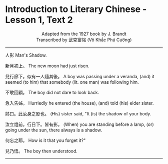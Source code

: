 # Introduction to Literary Chinese - Lesson 1, Text 2

<center>Adapted from the 1927 book by J. Brandt</center>

<center>Transcribed by 武克富強 (Võ Khắc Phú Cường)</center>

---

人影
Man's Shadow.

新月初上。
The new moon had just risen.

兒行廊下。似有一人隨其後。
A boy was passing under a veranda, (and) it seemed (to him) that somebody (lit. one man) was following him.

不敢回顧。
The boy did not dare to look back.

急入告姊。
Hurriedly he entered (the house), (and) told (his) elder sister.

姊曰。此汝身之影也。
(His) sister said, "It (is) the shadow of your body.

汝立燈前。行日下。皆有影。
(When) you are standing before a lamp, (or) going under the sun, there always is a shadow.

何忘之耶。
How is it that you forget it?"

兒乃悟。
The boy then understood.

---

